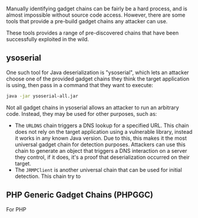 Manually identifying gadget chains can be fairly be a hard process, and is almost impossible without source code access. However, there are some tools that provide a pre-build gadget chains any attacker can use.

These tools provides a range of pre-discovered chains that have been successfully exploited in the wild.
## ysoserial
One such tool for Java deserialization is "ysoserial", which lets an attacker choose one of the provided gadget chains they think the target application is using, then pass in a command that they want to execute:
```bash
java -jar ysoserial-all.jar
```

Not all gadget chains in ysoserial allows an attacker to run an arbitrary code. Instead, they may be used for other purposes, such as:
- The `URLDNS` chain triggers a DNS lookup for a specified URL. This chain does not rely on the target application using a vulnerable library, instead it works in any known Java version. Due to this, this makes it the most universal gadget chain for detection purposes. Attackers can use this chain to generate an object that triggers a DNS interaction on a server they control, if it does, it's a proof that deserialization occurred on their target.
- The `JRMPClient` is another universal chain that can be used for initial detection. This chain try to 
## PHP Generic Gadget Chains (PHPGGC)
For PHP